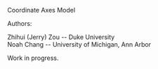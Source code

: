 Coordinate Axes Model

Authors:

Zhihui (Jerry) Zou -- Duke University\
Noah Chang -- University of Michigan, Ann Arbor

Work in progress.
